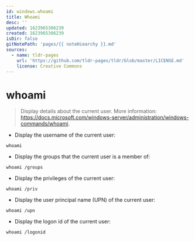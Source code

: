 ```yaml
---
id: windows.whoami
title: Whoami
desc: ''
updated: 1623965306239
created: 1623965306239
isDir: false
gitNotePath: 'pages/{{ noteHiearchy }}.md'
sources:
  - name: tldr-pages
    url: 'https://github.com/tldr-pages/tldr/blob/master/LICENSE.md'
    license: Creative Commons
---
```

# whoami

> Display details about the current user.
> More information: <https://docs.microsoft.com/windows-server/administration/windows-commands/whoami>.

- Display the username of the current user:

`whoami`

- Display the groups that the current user is a member of:

`whoami /groups`

- Display the privileges of the current user:

`whoami /priv`

- Display the user principal name (UPN) of the current user:

`whoami /upn`

- Display the logon id of the current user:

`whoami /logonid`

